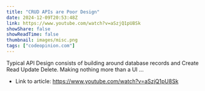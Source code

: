 ```yaml
---
title: "CRUD APIs are Poor Design"
date: 2024-12-09T20:53:48Z
link: https://www.youtube.com/watch?v=aSzjQ1pU8Sk
showShare: false
showReadTime: false
thumbnail: images/misc.png
tags: ["codeopinion.com"]
---
```

Typical API Design consists of building around database records and Create Read Update Delete. Making nothing more than a UI ...

- Link to article: https://www.youtube.com/watch?v=aSzjQ1pU8Sk